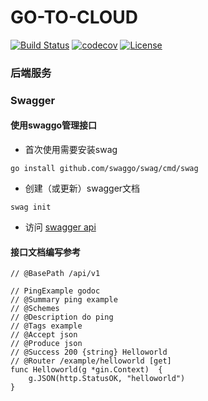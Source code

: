 # GO-TO-CLOUD

[![Build Status](https://github.com/go-to-cloud/go-to-cloud/actions/workflows/tests.yml/badge.svg?branch=main)](https://github.com/go-to-cloud/go-to-cloud/actions?query=branch%3Amain)
[![codecov](https://codecov.io/gh/go-to-cloud/go-to-cloud/branch/main/graph/badge.svg?token=9Y81AN6KUA)](https://codecov.io/gh/go-to-cloud/go-to-cloud)
[![License](https://img.shields.io/badge/License-Apache%202.0-blue.svg)](https://github.com/go-to-cloud/go-to-cloud/blob/main/LICENSE)

### 后端服务


### Swagger

#### 使用swaggo管理接口

- 首次使用需要安装swag
```shell
go install github.com/swaggo/swag/cmd/swag
```

- 创建（或更新）swagger文档

```shell
swag init
```

- 访问 [swagger api](http://localhost:8080/swagger/index.html)

#### 接口文档编写参考

```
// @BasePath /api/v1

// PingExample godoc
// @Summary ping example
// @Schemes
// @Description do ping
// @Tags example
// @Accept json
// @Produce json
// @Success 200 {string} Helloworld
// @Router /example/helloworld [get]
func Helloworld(g *gin.Context)  {
	g.JSON(http.StatusOK, "helloworld")
}
```